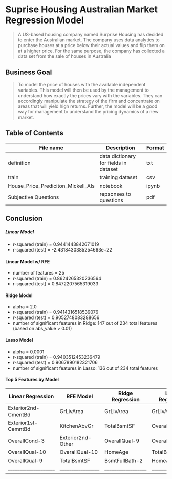 # Suprise Housing Australian Market Regression Model
> A US-based housing company named Surprise Housing has decided to enter the Australian market. The company uses data analytics to purchase houses at a price below their actual values and flip them on at a higher price. For the same purpose, the company has collected a data set from the sale of houses in Australia

## Business Goal
> To model the price of houses with the available independent variables. This model will then be used by the management to understand how exactly the prices vary with the variables. They can accordingly manipulate the strategy of the firm and concentrate on areas that will yield high returns. Further, the model will be a good way for management to understand the pricing dynamics of a new market.

## Table of Contents
| File name | Description | Format |
|-----------|-------------|--------|
|definition | data dictionary for fields in dataset| txt|
|train| training dataset | csv|
|  House_Price_Prediciton_Mickell_Als   |      notebook            |   ipynb |
| Subjective Questions | repsonses to questions | pdf|


## Conclusion

##### Linear Model
- r-squared (train) = 0.9441443842671019 
- r-squared (test) = -2.4318430385254663e+22


#### Linear Model w/ RFE
- number of features = 25
- r-squared (train) = 0.8624265320236564
- r-squared (test) = 0.8472207565319033


#### Ridge Model
- alpha = 2.0
- r-squared (train) = 0.9414316518539076
- r-squared (test) = 0.9052748083288656
- number of significant features in Ridge: 147 out of 234 total features (based on abs_value > 0.01)


#### Lasso Model
- alpha = 0.0001
- r-squared (train) = 0.9403512453236479
- r-squared (test) = 0.9067890182321706
- number of significant features in Lasso: 136 out of 234 total features

#### Top 5 Features by Model

| Linear Regression  | RFE Model       | Ridge Regression | Lasso Regression |
|--------------------|-----------------|------------------|------------------|
|Exterior2nd-CmentBd |GrLivArea        |GrLivArea         |GrLivArea         |
|Exterior1st-CemntBd |KitchenAbvGr     |TotalBsmtSF       |OverallQual-9     |
|OverallCond-3       |Exterior2nd-Other|OverallQual-9     |OverallQual-10    |
|OverallQual-10      |OverallQual-10   |HomeAge           |TotalBsmtSF       |
|OverallQual-9       |TotalBsmtSF      |BsmtFullBath-2    |HomeAge           |
|____________________|_________________|__________________|__________________|
